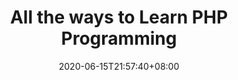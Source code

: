 ---
title: "All the ways to Learn PHP Programming"
date: 2020-06-15T21:57:40+08:00
lastmod: 2020-07-08T01:01:01+03:00
categories: ["Programming Languages"]
url: "/programming-languages/all-ways-to-learn-php/"
type: skills
layout: programming
name: "PHP"
description: "Hack the learning process and discover the ways to learn PHP programming efficiently by knowing for each way their strong and weak points, along with resources or links on each one to broaden your programming knowledge."
ogimage: "/img/programming/ways-covers/13-way-to-learn-php.png"
authors: ["All Ways to Study Team"]
---